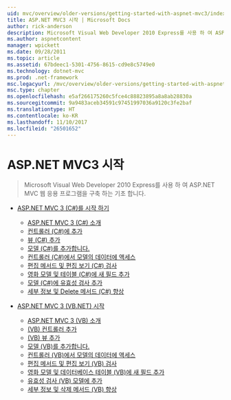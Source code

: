 ```yaml
---
uid: mvc/overview/older-versions/getting-started-with-aspnet-mvc3/index
title: ASP.NET MVC3 시작 | Microsoft Docs
author: rick-anderson
description: Microsoft Visual Web Developer 2010 Express를 사용 하 여 ASP.NET MVC 웹 응용 프로그램을 구축 하는 기초 합니다.
ms.author: aspnetcontent
manager: wpickett
ms.date: 09/28/2011
ms.topic: article
ms.assetid: 67bdeec1-5301-4756-8615-cd9e8c5749e0
ms.technology: dotnet-mvc
ms.prod: .net-framework
msc.legacyurl: /mvc/overview/older-versions/getting-started-with-aspnet-mvc3
msc.type: chapter
ms.openlocfilehash: e5af266175260c5fce4c88823895a8a8ab28830a
ms.sourcegitcommit: 9a9483aceb34591c97451997036a9120c3fe2baf
ms.translationtype: HT
ms.contentlocale: ko-KR
ms.lasthandoff: 11/10/2017
ms.locfileid: "26501652"
---
```

<a name="getting-started-with-aspnet-mvc3"></a>ASP.NET MVC3 시작
====================
> Microsoft Visual Web Developer 2010 Express를 사용 하 여 ASP.NET MVC 웹 응용 프로그램을 구축 하는 기초 합니다.


- [ASP.NET MVC 3 (C#)를 시작 하기](cs/index.md)

    - [ASP.NET MVC 3 (C#) 소개](cs/intro-to-aspnet-mvc-3.md)
    - [컨트롤러 (C#)에 추가](cs/adding-a-controller.md)
    - [뷰 (C#) 추가](cs/adding-a-view.md)
    - [모델 (C#)를 추가합니다.](cs/adding-a-model.md)
    - [컨트롤러 (C#)에서 모델의 데이터에 액세스](cs/accessing-your-models-data-from-a-controller.md)
    - [편집 메서드 및 편집 보기 (C#) 검사](cs/examining-the-edit-methods-and-edit-view.md)
    - [영화 모델 및 테이블 (C#)에 새 필드 추가](cs/adding-a-new-field.md)
    - [모델 (C#)에 유효성 검사 추가](cs/adding-validation-to-the-model.md)
    - [세부 정보 및 Delete 메서드 (C#) 향상](cs/improving-the-details-and-delete-methods.md)
- [ASP.NET MVC 3 (VB.NET) 시작](vb/index.md)

    - [ASP.NET MVC 3 (VB) 소개](vb/intro-to-aspnet-mvc-3.md)
    - [(VB) 컨트롤러 추가](vb/adding-a-controller.md)
    - [(VB) 뷰 추가](vb/adding-a-view.md)
    - [모델 (VB)를 추가합니다.](vb/adding-a-model.md)
    - [컨트롤러 (VB)에서 모델의 데이터에 액세스](vb/accessing-your-models-data-from-a-controller.md)
    - [편집 메서드 및 편집 보기 (VB) 검사](vb/examining-the-edit-methods-and-edit-view.md)
    - [영화 모델 및 데이터베이스 테이블 (VB)에 새 필드 추가](vb/adding-a-new-field.md)
    - [유효성 검사 (VB) 모델에 추가](vb/adding-validation-to-the-model.md)
    - [세부 정보 및 삭제 메서드 (VB) 향상](vb/improving-the-details-and-delete-methods.md)
